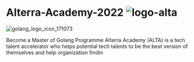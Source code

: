 # Alterra-Academy-2022 ![logo-alta](https://user-images.githubusercontent.com/99720129/154384319-fb1fe9fb-bc41-4b5d-b302-936ba87dbae5.svg)
![golang_logo_icon_171073](https://user-images.githubusercontent.com/99720129/154383222-606425e4-6c55-4b35-b34f-f0a5385e7a23.png)

Become a Master of Golang Programme
Alterra Academy (ALTA) is a tech talent accelerator who helps potential tech talents to be the best version of themselves and help organization findin
